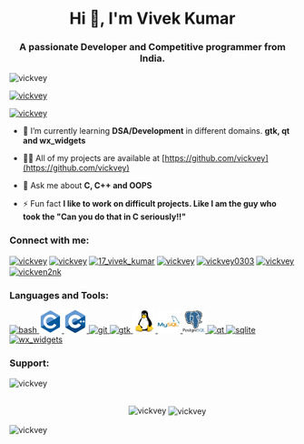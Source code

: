 <h1 align="center">Hi 👋, I'm Vivek Kumar</h1>
<h3 align="center">A passionate Developer and Competitive programmer from India.</h3>

<p align="left"> <img src="https://komarev.com/ghpvc/?username=vickvey&label=Profile%20views&color=0e75b6&style=flat" alt="vickvey" /> </p>

<p align="left"> <a href="https://github.com/ryo-ma/github-profile-trophy"><img src="https://github-profile-trophy.vercel.app/?username=vickvey" alt="vickvey" /></a> </p>

<p align="left"> <a href="https://twitter.com/vickvey" target="blank"><img src="https://img.shields.io/twitter/follow/vickvey?logo=twitter&style=for-the-badge" alt="vickvey" /></a> </p>

- 🌱 I’m currently learning **DSA/Development** in different domains. **gtk, qt and wx_widgets**

- 👨‍💻 All of my projects are available at [https://github.com/vickvey](https://github.com/vickvey)

- 💬 Ask me about **C, C++ and OOPS**

- ⚡ Fun fact **I like to work on difficult projects. Like I am the guy who took the "Can you do that in C seriously!!"**

<h3 align="left">Connect with me:</h3>
<p align="left">
<a href="https://twitter.com/vickvey" target="blank"><img align="center" src="https://raw.githubusercontent.com/rahuldkjain/github-profile-readme-generator/master/src/images/icons/Social/twitter.svg" alt="vickvey" height="30" width="40" /></a>
<a href="https://linkedin.com/in/vickvey" target="blank"><img align="center" src="https://raw.githubusercontent.com/rahuldkjain/github-profile-readme-generator/master/src/images/icons/Social/linked-in-alt.svg" alt="vickvey" height="30" width="40" /></a>
<a href="https://instagram.com/17_vivek_kumar" target="blank"><img align="center" src="https://raw.githubusercontent.com/rahuldkjain/github-profile-readme-generator/master/src/images/icons/Social/instagram.svg" alt="17_vivek_kumar" height="30" width="40" /></a>
<a href="https://www.codechef.com/users/vickvey" target="blank"><img align="center" src="https://cdn.jsdelivr.net/npm/simple-icons@3.1.0/icons/codechef.svg" alt="vickvey" height="30" width="40" /></a>
<a href="https://www.hackerrank.com/vickvey0303" target="blank"><img align="center" src="https://raw.githubusercontent.com/rahuldkjain/github-profile-readme-generator/master/src/images/icons/Social/hackerrank.svg" alt="vickvey0303" height="30" width="40" /></a>
<a href="https://codeforces.com/profile/vickvey" target="blank"><img align="center" src="https://raw.githubusercontent.com/rahuldkjain/github-profile-readme-generator/master/src/images/icons/Social/codeforces.svg" alt="vickvey" height="30" width="40" /></a>
<a href="https://auth.geeksforgeeks.org/user/vickven2nk" target="blank"><img align="center" src="https://raw.githubusercontent.com/rahuldkjain/github-profile-readme-generator/master/src/images/icons/Social/geeks-for-geeks.svg" alt="vickven2nk" height="30" width="40" /></a>
</p>

<h3 align="left">Languages and Tools:</h3>
<p align="left"> <a href="https://www.gnu.org/software/bash/" target="_blank" rel="noreferrer"> <img src="https://www.vectorlogo.zone/logos/gnu_bash/gnu_bash-icon.svg" alt="bash" width="40" height="40"/> </a> <a href="https://www.cprogramming.com/" target="_blank" rel="noreferrer"> <img src="https://raw.githubusercontent.com/devicons/devicon/master/icons/c/c-original.svg" alt="c" width="40" height="40"/> </a> <a href="https://www.w3schools.com/cpp/" target="_blank" rel="noreferrer"> <img src="https://raw.githubusercontent.com/devicons/devicon/master/icons/cplusplus/cplusplus-original.svg" alt="cplusplus" width="40" height="40"/> </a> <a href="https://git-scm.com/" target="_blank" rel="noreferrer"> <img src="https://www.vectorlogo.zone/logos/git-scm/git-scm-icon.svg" alt="git" width="40" height="40"/> </a> <a href="https://www.gtk.org/" target="_blank" rel="noreferrer"> <img src="https://upload.wikimedia.org/wikipedia/commons/7/71/GTK_logo.svg" alt="gtk" width="40" height="40"/> </a> <a href="https://www.linux.org/" target="_blank" rel="noreferrer"> <img src="https://raw.githubusercontent.com/devicons/devicon/master/icons/linux/linux-original.svg" alt="linux" width="40" height="40"/> </a> <a href="https://www.mysql.com/" target="_blank" rel="noreferrer"> <img src="https://raw.githubusercontent.com/devicons/devicon/master/icons/mysql/mysql-original-wordmark.svg" alt="mysql" width="40" height="40"/> </a> <a href="https://www.postgresql.org" target="_blank" rel="noreferrer"> <img src="https://raw.githubusercontent.com/devicons/devicon/master/icons/postgresql/postgresql-original-wordmark.svg" alt="postgresql" width="40" height="40"/> </a> <a href="https://www.qt.io/" target="_blank" rel="noreferrer"> <img src="https://upload.wikimedia.org/wikipedia/commons/0/0b/Qt_logo_2016.svg" alt="qt" width="40" height="40"/> </a> <a href="https://www.sqlite.org/" target="_blank" rel="noreferrer"> <img src="https://www.vectorlogo.zone/logos/sqlite/sqlite-icon.svg" alt="sqlite" width="40" height="40"/> </a> <a href="https://www.wxwidgets.org/" target="_blank" rel="noreferrer"> <img src="https://upload.wikimedia.org/wikipedia/commons/b/bb/WxWidgets.svg" alt="wx_widgets" width="40" height="40"/> </a> </p>

<h3 align="left">Support:</h3>
<p><a href="https://www.buymeacoffee.com/vickvey"> <img align="left" src="https://cdn.buymeacoffee.com/buttons/v2/default-yellow.png" height="50" width="210" alt="vickvey" /></a></p><br><br>

<p><img align="left" src="https://github-readme-stats.vercel.app/api/top-langs?username=vickvey&show_icons=true&locale=en&layout=compact" alt="vickvey" /></p>

<p>&nbsp;<img align="center" src="https://github-readme-stats.vercel.app/api?username=vickvey&show_icons=true&locale=en" alt="vickvey" /></p>

<p><img align="center" src="https://github-readme-streak-stats.herokuapp.com/?user=vickvey&" alt="vickvey" /></p>

